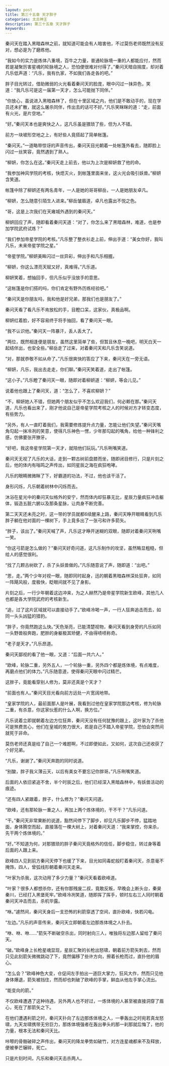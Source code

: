 ```yaml
---
layout: post
title: 第三十五章 天才胖子
categories: 太古神王
description: 第三十五章 天才胖子
keywords:
---
```


秦问天在踏入黑暗森林之前，就知道可能会有人暗害他，不过莫伤老师既然没有反对，想必是为了磨练他。

“我如今的实力是炼体八重境，百牛之力量，普通轮脉境一重的人都能应付，然而若是凝聚厉害星魂的轮脉境之人，恐怕便很难对付得了。”秦问天暗自揣度，却对着凡乐低声道：“凡乐，我有仇家，不如我们各走各的吧。”

胖子目光转过，借助微弱的火光看着秦问天的脸庞，眼中闪过一抹异色，笑道：“我凡乐可是这一届第一天才，怎么可能抛下同伴。”

“你放心，虽说进入黑暗森林了，但在十里区域之内，他们是不敢动手的，现在学员还未扩散，就这么屠杀同伴，传出去的话可不好。”凡乐笑眯眯的道：“走，前面有火光，是片空地。”

“好。”秦问天本也是爽快之人，这凡乐虽是猥琐了些，但为人不错。

前方一块坡形空地之上，有好些人竟搭起了简单帐篷。

“秦问天。”一道略带惊讶的声音传出，秦问天目光朝着一处帐篷外看去，随即脸上闪过一丝笑容，竟然遇到了熟人。

“柳妍，你怎么在这。”秦问天走上前去，他以为上次是柳妍救了他的命。

“我参加神风学院的考核，快熄灭火，到帐篷里面来坐，这火光会吸引妖兽。”柳妍含笑道。

帐篷中除了柳妍还有两名青年，一人是她的哥哥柳岳，一人是她朋友卓凡。

“柳妍，怎么随意引陌生人进来。”柳岳皱眉道，卓凡也露出不悦之色。

“哥，这是上次我们在天雍城外遇到的秦问天。”

柳妍回应了声，随即看着秦问天道：“对了，你怎么来了黑暗森林，难道，也是参加学院武府试炼？”

“我们参加帝星学院的考核。”凡乐整了整衣衫走上前，伸出手道：“美女你好，我叫凡乐，未来帝星学院之星。”

“帝星学院。”柳妍美眸闪过一丝异彩，伸出手和凡乐相握。

“柳妍，你这么漂亮天赋又好，真难得。”凡乐道。

柳妍笑着，想抽回手，但凡乐似乎没放手的意思。

“这帐篷是你们搭的吗，你们肯定有野外历练经验吧。”

“秦问天是你朋友吗，我和他是好兄弟，那我们也是朋友了。”

秦问天看了看凡乐不肯放松的手，目瞪口呆，这家伙，真极品啊。

柳妍红着脸，好不容易终于将手抽回，看了秦问天一眼。

“我不认识他。”秦问天一阵暴汗，丢人丢大了。

“两位，既然相逢便是朋友，虽然这里简单了些，但暂且休息一晚吧，明天白天一起结伴出，也安全些。”柳岳走了过来，对着秦问天和凡乐含笑说道。

“对，那就恭敬不如从命了。”凡乐很爽快的答应了下来，秦问天在一旁无语。

“柳妍，凡乐，我出去走走，你们聊。”秦问天笑着道，走出了帐篷。

“这小子。”凡乐瞪了秦问天一眼，随即对着柳妍道：“柳妍，等会儿见。”

说着他也跟上了秦问天，道：“怎么了，不喜欢柳妍？”

“不，柳妍她人不错，但她两个朋友似乎不怎么欢迎我们，何必赖在那。”秦问天道，凡乐也看出来了，刚才他说自己是帝星学院考核之人的时候对方才转变态度，有些势力。

“另外，有人一直盯着我们，我需要修炼提升点力量，怎能让他们失望。”秦问天嘴角勾起一抹冷冽的笑意，使得凡乐神色一愣，少年那勾起的嘴角，给他一种锋利之感，仿佛要张开獠牙。

“好吧，我这帝星学院第一天才，就陪他们玩玩。”凡乐咧嘴笑道。

秦问天无视了凡乐的大话，走到一颗古树前盘膝而坐，随即闭目修行，只是片刻之后，他的体内有嗡鸣之声传出，如同星辰之海在疯狂咆哮。

凡乐的眼睛微微眯了下，好霸道的功法，不过，他也该干活了。

身形闪烁，凡乐朝着树林中闪烁而去。

沐浴在星光中的秦问天似格外的安宁，然而体内却狂暴无比，星辰力量疯狂冲击躯体，锻造五脏六腑以及那条星脉，让肉身不断完善。

第二天天还未亮之时，这一带的学员就都6续醒来上路，秦问天睁开眼睛看到凡乐胖子躺在他对面的一棵树下，手上竟多出了一张弓和许多箭矢。

“胖子，该出了。”秦问天喊了声，凡乐这才睁开迷糊的双眼，随即对着秦问天咧嘴一笑。

“你这弓箭是怎么做的？”秦问天好奇问道，这凡乐制作的攻坚，虽然略显粗糙，但给人的感觉很利。

“找了几颗古树砍了，杀了头妖兽做的。”凡乐随意说了声，随即道：“出吧。”

“恩，走。”两个少年对视一眼，随即同时起身，迅的朝着黑暗森林深处狂奔，如同一阵飓风般，度极快，眨眼间就不见了身影。

片刻之后，一行少年朝着这边冲来，为之人赫然乃是帝星学院新生欧峰，其他几人也都是各大学院武府的考核新生。

“追，过了这片区域就可以直接动手了。”欧峰冷喝一声，一行人狂奔追击而去，如同一头头凶猛的猎豹。

“胖子，你竟然跑这么快。”天色渐亮，已能清楚视物，秦问天看到身旁的凡乐如同一头野兽般奔跑，肥胖的身躯极其矫健，不由得啧啧称奇。

“老子是天才。”凡乐昂道。

秦问天鄙视的看了他一眼，又道：“后面一共六人。”

“欧峰，轮脉二重，另外五人，一个轮脉一重，另外四个都是炼体境，有点难度，再磨点他们的体力。”凡乐随意道，使得秦问天眼中闪过精芒。

这胖子，竟能看穿别人修为，莫非还真是个天才？

“前面也有人。”秦问天目光看向前方远处一片宽阔地带。

“皇家学院的人，最前面那人是叶展，我看到过他在皇家学院那边考核，修为轮脉二重，有杀意，你这家伙惹的什么人啊，换方位。”

凡乐说着立即就朝着左边方位狂奔，秦问天没有任何犹豫的跟上，这叶家为了杀他可是煞费苦心，他们在皇城的势力很大，若是自己不踏入帝星学院，恐怕会突然间就死于非命。

莫伤老师还真是给了自己一个难题啊，不过即便如此，又如何，这次自己还收获了个好兄弟。

“凡乐，谢谢了。”秦问天奔跑的同时说道。

“别酸，胖子我义薄云天，以后有美女不要忘记你胖哥。”凡乐咧嘴笑道。

后面的人依旧紧追不舍，半个时辰之后，他们已经深入黑暗森林中，有妖兽活动的痕迹。

“还有四人紧跟着，胖子，什么修为？”秦问天问道。

“欧峰，还有那轮脉一重之人，再加上两个炼体境的，干不干？”凡乐问道。

“干。”秦问天非常果断的说道，豁然间停下了脚步，却见凡乐脚步不停，猛踏地面，身体腾空而起，直接落在一棵大树上，对着秦问天道：“我来掌控，你来杀，先干两个炼体境的。”

“好。”不知道为何，对那猥琐的胖子秦问天竟格外的信任，脚步稳住，转过身等着后面的人跟上来。

欧峰四人见到前方秦问天停下也缓了下来，目光如同毒蛇般盯着秦问天，杀意毫不掩饰，四人，曾弧线形朝着秦问天走来。

“叶家为杀我，这次动用了多少力量？”秦问天看着欧峰道。

“叶家？很多人都想杀你，还有你那残废二叔，竟敢反叛，早晚会上断头台，秦昊秦川，已经打入黑堡死牢。”欧峰冷冽笑道，随即挥了挥手，顿时左右三人同时朝着秦问天冲击而去，杀机毕露。

“咻。”遽然间，秦问天身后一支恐怖的利箭穿透了空间，直扑欧峰，快若闪电。

“左边。”凡乐的声音传来，秦问天立即朝着左边那炼体境之人扑去。

“咻、咻、咻……”箭矢不断破空杀出，同时射向三人，唯独将左边那人留给了秦问天。

“破。”欧峰身上长枪星魂显现，星辰汇聚的长枪出怒啸，朝着前方箭矢刺去，然而只见此刻箭矢微微跳动了下，竟然偏移了些许方向，擦着长枪而过，直扑他的眉心。

“怎么会？”欧峰神色大变，仓促间左手拍出一道巨大掌力，狂风大作，然而只见他身体爆退，箭矢被挡住，然而却也刺破了欧峰的手掌，鲜血从他左手掌心流出。

“能变向的箭。”

不仅欧峰遭遇了这种待遇，另外两人也不好过，一炼体境的人甚至被直接洞穿了眉心，死在了那箭矢之下。

在他们遭遇利箭之时，秦问天扑向了左边那炼体境之人，一拳轰出之时宛若真龙怒啸，九天龙啸携带无穷巨力，那炼体境强者在轰出拳头的那一刹那就后悔了，他的力量，根本无法和秦问天比。

咔嚓的骨骼破碎之声传出，秦问天的降龙拳势如破竹，对方连星魂都来不及释放，便被拳芒辗碎，死亡。

只是片刻时间，凡乐和秦问天击杀两人。
